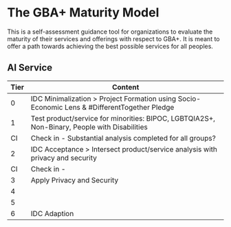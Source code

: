 # The GBA+ Maturity Model

This is a self-assessment guidance tool for organizations to evaluate the maturity of their services and offerings with respect to GBA+. It is meant to offer a path towards achieving the best possible services for all peoples.

## AI Service

Tier | Content
------------ | -------------
0 | IDC Minimalization > Project Formation using Socio-Economic Lens & #DifferentTogether Pledge
1 | Test product/service for minorities: BIPOC, LGBTQIA2S+, Non-Binary, People with Disabilities
CI  | Check in - Substantial analysis completed for all groups?
2 | IDC Acceptance > Intersect product/service analysis with privacy and security
CI | Check in - 
3 | Apply Privacy and Security
4 |
5 |
6 | IDC Adaption

